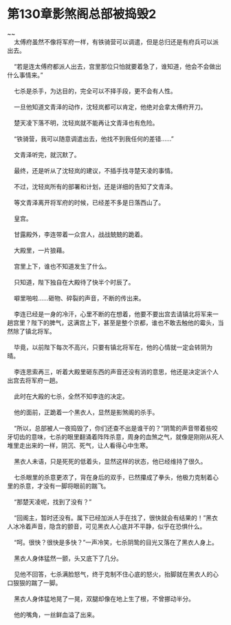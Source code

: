# 第130章影煞阁总部被捣毁2
~~<br>&nbsp;&nbsp;&nbsp;&nbsp;太傅府虽然不像将军府一样，有铁骑营可以调遣，但是总归还是有府兵可以派出去。<br><br>&nbsp;&nbsp;&nbsp;&nbsp;“若是连太傅府都派人出去，宫里那位只怕就要着急了，谁知道，他会不会做出什么事情来。”<br><br>&nbsp;&nbsp;&nbsp;&nbsp;七杀是杀手，为达目的，完全可以不择手段，更不会有人性。<br><br>&nbsp;&nbsp;&nbsp;&nbsp;一旦他知道文青泽的动作，沈轻岚都可以肯定，他绝对会拿太傅府开刀。<br><br>&nbsp;&nbsp;&nbsp;&nbsp;楚天凌下落不明，沈轻岚就不能再让文青泽也有危险。<br><br>&nbsp;&nbsp;&nbsp;&nbsp;“铁骑营，我可以随意调遣出去，他找不到我任何的差错……”<br><br>&nbsp;&nbsp;&nbsp;&nbsp;文青泽听完，就沉默了。<br><br>&nbsp;&nbsp;&nbsp;&nbsp;最终，还是听从了沈轻岚的建议，不插手找寻楚天凌的事情。<br><br>&nbsp;&nbsp;&nbsp;&nbsp;不过，沈轻岚所有的部署和计划，还是详细的告知了文青泽。<br><br>&nbsp;&nbsp;&nbsp;&nbsp;等文青泽离开将军府的时候，已经差不多是日落西山了。<br><br>&nbsp;&nbsp;&nbsp;&nbsp;皇宫。<br><br>&nbsp;&nbsp;&nbsp;&nbsp;甘露殿外，李连带着一众宫人，战战兢兢的跪着。<br><br>&nbsp;&nbsp;&nbsp;&nbsp;大殿里，一片狼藉。<br><br>&nbsp;&nbsp;&nbsp;&nbsp;宫里上下，谁也不知道发生了什么。<br><br>&nbsp;&nbsp;&nbsp;&nbsp;只知道，陛下独自在大殿待了快半个时辰了。<br><br>&nbsp;&nbsp;&nbsp;&nbsp;噼里啪啦……砸物、碎裂的声音，不断的传出来。<br><br>&nbsp;&nbsp;&nbsp;&nbsp;李连已经是一身的冷汗，心里不断的在想着，他要不要出宫去请镇北将军来一趟宫里？陛下的脾气，这满宫上下，甚至是整个京都，谁也不敢去触他的霉头，当然除了镇北将军。<br><br>&nbsp;&nbsp;&nbsp;&nbsp;毕竟，以前陛下每次不高兴，只要有镇北将军在，他的心情就一定会转阴为晴。<br><br>&nbsp;&nbsp;&nbsp;&nbsp;李连思索再三，听着大殿里砸东西的声音还没有消的意思，他还是决定派个人出宫去将军府一趟。<br><br>&nbsp;&nbsp;&nbsp;&nbsp;此时在大殿的七杀，全然不知李连的决定。<br><br>&nbsp;&nbsp;&nbsp;&nbsp;他的面前，正跪着一个黑衣人，显然是影煞阁的杀手。<br><br>&nbsp;&nbsp;&nbsp;&nbsp;“所以，总部被人一夜捣毁了，你们还查不出是谁干的？”阴鸷的声音带着些咬牙切齿的意味，七杀的眼里翻涌着阵阵杀意，周身的血煞之气，就像是刚刚从死人堆里走出来的一样，阴沉、死气，让人看得心中生寒。<br><br>&nbsp;&nbsp;&nbsp;&nbsp;黑衣人未语，只是死死的低着头，显然这样的状态，他已经维持了很久。<br><br>&nbsp;&nbsp;&nbsp;&nbsp;七杀眼里的杀意更浓了，背在身后的双手，已然攥成了拳头，他极力克制着心里的杀意，才没有一脚将眼前的踹飞。<br><br>&nbsp;&nbsp;&nbsp;&nbsp;“那楚天凌呢，找到了没有？”<br><br>&nbsp;&nbsp;&nbsp;&nbsp;“回阁主，暂时还没有。属下已经加派人手在找了，很快就会有结果的！”黑衣人冰冷着声音，隐含的颤音，可见黑衣人心底并不平静，似乎在恐惧什么。<br><br>&nbsp;&nbsp;&nbsp;&nbsp;“呵。很快？很快是多快？”一声冷笑，七杀阴鸷的目光又落在了黑衣人身上。<br><br>&nbsp;&nbsp;&nbsp;&nbsp;黑衣人身体猛然一颤，头又底下了几分。<br><br>&nbsp;&nbsp;&nbsp;&nbsp;见他不回答，七杀满脸怒气，终于克制不住心底的怒火，抬脚就在黑衣人的心口狠狠的踹了一脚。<br><br>&nbsp;&nbsp;&nbsp;&nbsp;黑衣人身体猛地晃了一晃，双腿却像在地上生了根，不曾挪动半分。<br><br>&nbsp;&nbsp;&nbsp;&nbsp;他的嘴角，一丝鲜血溢了出来。<br><br>
                    

<script>_fwqdsqadxfw()</script>
<div><script>_dfwf1dw();</script></div>
<div><script>_dfwf1agdw();</script></div>
                